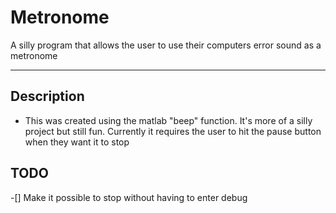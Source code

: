 # Metronome
A silly program that allows the user to use their computers error sound as a metronome

---

## Description

- This was created using the matlab "beep" function. It's more of a silly project but still fun. Currently it requires the user to hit the pause button when they want it to stop

## TODO
-[] Make it possible to stop without having to enter debug
